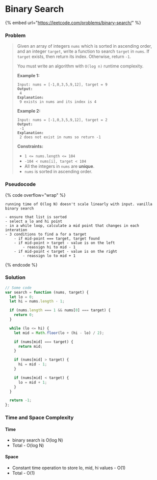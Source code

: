 # Binary Search

{% embed url="https://leetcode.com/problems/binary-search/" %}

### Problem

> Given an array of integers `nums` which is sorted in ascending order, and an integer `target`, write a function to search `target` in `nums`. If `target` exists, then return its index. Otherwise, return `-1`.
>
> You must write an algorithm with `O(log n)` runtime complexity.
>
> &#x20;
>
> **Example 1:**
>
> <pre><code>Input: nums = [-1,0,3,5,9,12], target = 9
> <strong>Output:
> </strong> 4
> <strong>Explanation:
> </strong> 9 exists in nums and its index is 4</code></pre>
>
> **Example 2:**
>
> <pre><code>Input: nums = [-1,0,3,5,9,12], target = 2
> <strong>Output:
> </strong> -1
> <strong>Explanation:
> </strong> 2 does not exist in nums so return -1</code></pre>
>
> &#x20;
>
> **Constraints:**
>
> * `1 <= nums.length <= 104`
> * `-104 < nums[i], target < 104`
> * All the integers in `nums` are **unique**.
> * `nums` is sorted in ascending order.
>
>

### Pseudocode

{% code overflow="wrap" %}
```
running time of O(log N) doesn't scale linearly with input. vanilla binary search

- ensure that list is sorted
- select a lo and hi point
- in a while loop, calculate a mid point that changes in each interation
- 3 conditions to find a for a target
    - if mid-point === target, target found
    - if mid-point > target - value is on the left
        - reassign hi to mid - 1
    - if mid-point < target - value is on the right
        - reassign lo to mid + 1
```
{% endcode %}

### Solution

```javascript
// Some code
var search = function (nums, target) {
  let lo = 0;
  let hi = nums.length - 1;

  if (nums.length === 1 && nums[0] === target) {
    return 0;
  }

  while (lo <= hi) {
    let mid = Math.floor(lo + (hi - lo) / 2);

    if (nums[mid] === target) {
      return mid;
    }

    if (nums[mid] > target) {
      hi = mid - 1;
    }

    if (nums[mid] < target) {
      lo = mid + 1;
    }
  }

  return -1;
};


```

### Time and Space Complexity

#### Time

* binary search is O(log N)
* Total - O(log N)

#### Space

* Constant time operation to store lo, mid, hi values - O(1)
* Total - O(1)
